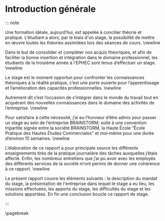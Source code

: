 Introduction générale
======================

::: note

Une formation idéale, aujourd’hui, est appelée à concilier théorie et pratique. L’étudiant a alors, par le biais 
d'un stage, la possibilité de mettre en œuvre toutes les théories assimilées lors des séances de cours. \newline

Dans le but de consolider et compléter nos acquis théoriques, et afin de faciliter la
bonne insertion et intégration dans le domaine professionnel, les étudiants de la troisième année à
l'EPHEC sont tenus d’effectuer un stage. \newline

Le stage est le moment opportun pour confronter les connaissances
théoriques à la réalité pratique, c’est une porte ouverte pour l’apprentissage et l’amélioration des capacités 
professionnelles. \newline

Autrement dit c’est l’occasion de s’intégrer dans le monde du travail tout en
acquérant des nouvelles connaissances dans le domaine des activités de
l’entreprise. \newline

Pour satisfaire à cette nécessité, j’ai eu l’honneur d’être admis pour passer un stage au sein de l’entreprise
BRAINSTORM; suite à une convention tripartite signée entre la société BRAINSTORM, la Haute École “École Pratique des Hautes Études Commerciales” 
et moi‑même pour une durée d’environ 15 semaines. \newline

L’élaboration de ce rapport a pour principale source les différents enseignements tirés de la pratique journalière des 
tâches auxquelles j’étais affecté. Enfin, les nombreux entretiens que j’ai pu avoir avec les employés des différents 
services de la société m’ont permis de donner une cohérence à ce rapport. \newline

Le présent rapport couvre les éléments suivants : la description du mandat du stage, la présentation de l'entreprise 
dans lequel le stage a eu lieu, les missions effectuées, les apports du stage, 
les difficultés du stage et les solutions apportées. En fin une conclusion boucle ce rapport de stage.

:::

\pagebreak


